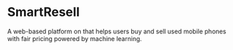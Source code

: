# SmartResell
A web-based platform on that helps users buy and sell used mobile phones with fair pricing powered by machine learning.
